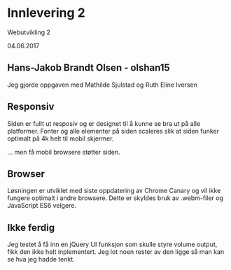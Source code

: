 # Innlevering 2

Webutvikling 2

04.06.2017

## Hans-Jakob Brandt Olsen - olshan15

Jeg gjorde oppgaven med Mathilde Sjulstad og Ruth Eline Iversen

## Responsiv

Siden er fullt ut resposiv og er designet til å kunne se bra ut på alle platformer. Fonter og alle elementer på siden scaleres slik at siden funker optimalt på 4k helt til mobil skjermer. 

... men få mobil browsere støtter siden.

## Browser

Løsningen er utviklet med siste oppdatering av Chrome Canary og vil ikke fungere optimalt i andre browsere. Dette er skyldes bruk av .webm-filer og JavaScript ES6 velgere.

## Ikke ferdig

Jeg testet å få inn en jQuery UI funksjon som skulle styre volume output, fikk den ikke helt inplementert. Jeg lot noen rester av den ligge så man kan se hva jeg hadde tenkt.
